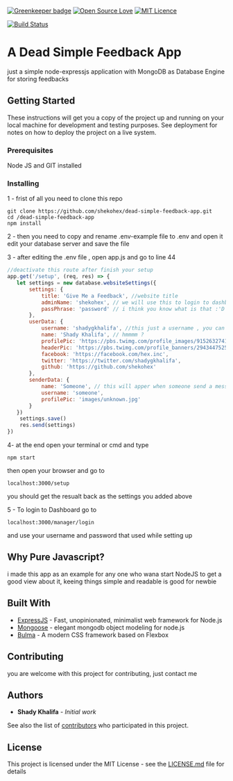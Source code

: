 
[![Greenkeeper badge](https://badges.greenkeeper.io/shekohex/dead-simple-feedback-app.svg)](https://greenkeeper.io/)
[![Open Source Love](https://badges.frapsoft.com/os/v1/open-source.png?v=103)](https://github.com/ellerbrock/open-source-badges/)
[![MIT Licence](https://badges.frapsoft.com/os/mit/mit.png?v=103)](https://opensource.org/licenses/mit-license.php)

[![Build Status](https://semaphoreci.com/api/v1/shekohex/dead-simple-feedback-app/branches/master/badge.svg)](https://semaphoreci.com/shekohex/dead-simple-feedback-app)
# A Dead Simple Feedback App

just a simple node-expressjs application with MongoDB as Database Engine for storing feedbacks

## Getting Started

These instructions will get you a copy of the project up and running on your local machine for development and testing purposes. See deployment for notes on how to deploy the project on a live system.

### Prerequisites

Node JS and GIT installed 

### Installing

1 - frist of all you need to clone this repo

```
git clone https://github.com/shekohex/dead-simple-feedback-app.git
cd /dead-simple-feedback-app
npm install
```

2 - then you need to copy and rename .env-example file to .env and open it
edit your database server and save the file

3 - after editing the .env file , open app.js and go to line 44

```javascript
//deactivate this route after finish your setup
app.get('/setup', (req, res) => {
   let settings = new database.websiteSettings({
       settings: {
           title: 'Give Me a Feedback', //website title
           adminName: 'shekohex', // we will use this to login to dashboard
           passPhrase: 'password' // i think you know what is that :'D
       },
       userData: {
           username: 'shadygkhalifa', //this just a username , you can use your twitter username
           name: 'Shady Khalifa', // hmmmm ?
           profilePic: 'https://pbs.twimg.com/profile_images/915263274110906369/Z_kfjrLb_400x400.jpg', // 400x400 
           headerPic: 'https://pbs.twimg.com/profile_banners/2943447525/1482352613/1500x500',
           facebook: 'https://facebook.com/hex.inc',
           twitter: 'https://twitter.com/shadygkhalifa',
           github: 'https://github.com/shekohex'
       },
       senderData: {
           name: 'Someone', // this will apper when someone send a message
           username: 'someone',
           profilePic: 'images/unknown.jpg'
       }
   })
    settings.save()
    res.send(settings)
})

```
4- at the end open your terminal or cmd and type
```
npm start
```
then open your browser and go to 
```
localhost:3000/setup
```
you should get the resualt back as the settings you added above

5 - To login to Dashboard go to
```
localhost:3000/manager/login
```
and use your username and password that used while setting up

## Why Pure Javascript?

i made this app as an example for any one who wana start NodeJS to get a good view about it,
keeing things simple and readable is good for newbie

## Built With

* [ExpressJS](https://expressjs.com) - Fast, unopinionated, minimalist web framework for Node.js
* [Mongoose](http://mongoosejs.com/) - elegant mongodb object modeling for node.js
* [Bulma](http://bulma.io/) - A modern CSS framework based on Flexbox

## Contributing

you are welcome with this project for contributing, just contact me 

## Authors

* **Shady Khalifa** - *Initial work*

See also the list of [contributors](https://github.com/your/project/contributors) who participated in this project.

## License

This project is licensed under the MIT License - see the [LICENSE.md](LICENSE.md) file for details


